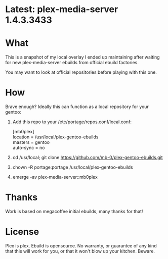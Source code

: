 # Latest: plex-media-server 1.4.3.3433

# What
This is a snapshot of my local overlay I ended up maintaining after waiting for new plex-media-server ebuilds from official ebuild factories.

You may want to look at official repositories before playing with this one. 

# How
Brave enough? Ideally this can function as a local repository for your gentoo:

1. Add this repo to your /etc/portage/repos.conf/local.conf:

   [mb0plex]  
   location = /usr/local/plex-gentoo-ebuilds  
   masters = gentoo  
   auto-sync = no  

2. cd /usr/local; git clone https://github.com/mb-0/plex-gentoo-ebuilds.git
3. chown -R portage:portage /usr/local/plex-gentoo-ebuilds
4. emerge -av plex-media-server::mb0plex

# Thanks
Work is based on megacoffee initial ebuilds, many thanks for that!

# License
Plex is plex.
Ebuild is opensource.
No warranty, or guarantee of any kind that this will work for you, or that it won't blow up your kitchen. Beware.
